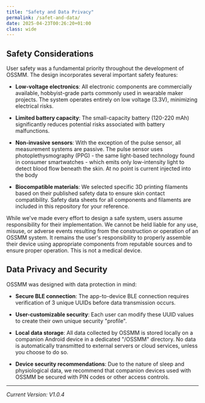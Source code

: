 ```yaml
---
title: "Safety and Data Privacy"
permalink: /safet-and-data/
date: 2025-04-23T00:26:20+01:00
class: wide
---
```


## Safety Considerations

User safety was a fundamental priority throughout the development of OSSMM. 
The design incorporates several important safety features:

* **Low-voltage electronics**: All electronic components are commercially 
available, hobbyist-grade parts commonly used in wearable maker projects. The 
system operates entirely on low voltage (3.3V), minimizing electrical risks.

* **Limited battery capacity**: The small-capacity battery (120-220 mAh) 
significantly reduces potential risks associated with battery malfunctions.

* **Non-invasive sensors**: With the exception of the pulse sensor, all 
measurement systems are passive. The pulse sensor uses photoplethysmography 
(PPG) - the same light-based technology found in consumer smartwatches - which
emits only low-intensity light to detect blood flow beneath the skin. At no
point is current injected into the body

* **Biocompatible materials**: We selected specific 3D printing filaments based 
on their published safety data to ensure skin contact compatibility. Safety 
data sheets for all components and filaments are included in this repository 
for your reference.

While we've made every effort to design a safe system, users assume 
responsibility for their implementation. We cannot be held liable for any use,
misuse, or adverse events resulting from the construction or operation of an 
OSSMM system. It remains the user's responsibility to properly assemble their
device using appropriate components from reputable sources and to ensure proper
operation. This is not a medical device.

## Data Privacy and Security

OSSMM was designed with data protection in mind: 

* **Secure BLE connection**: The app-to-device BLE connection requires 
verification of 3 unique UUIDs before data transmission occurs.

* **User-customizable security**: Each user can modify these UUID values to 
create their own unique security "profile".

* **Local data storage**: All data collected by OSSMM is stored locally on a 
companion Android device in a dedicated "/OSSMM" directory. No data is 
automatically transmitted to external servers or cloud services, unless you 
choose to do so.

* **Device security recommendations**: Due to the nature of sleep and 
physiological data, we recommend that companion devices used with OSSMM be 
secured with PIN codes or other access controls.

---
*Current Version: V1.0.4*
